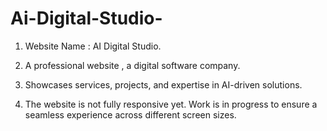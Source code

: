 # Ai-Digital-Studio-
1) Website Name : AI Digital Studio.

2) A professional website , a digital software company.

3) Showcases services, projects, and expertise in AI-driven solutions.

4) The website is not fully responsive yet. Work is in progress to ensure a seamless experience across different screen sizes.
